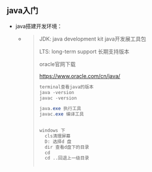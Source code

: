 ## java入门

- java搭建开发环境：

  - > JDK: java development kit java开发展工具包 
    >
    > LTS: long-term support 长期支持版本
    >
    > oracle官网下载
    >
    > https://www.oracle.com/cn/java/
    >
    > ```java
    > terminal查看java的版本
    > java -version
    > javac -version
    > 
    > java.exe 执行工具
    > javac.exe 编译工具
    >   
    > ```
    >
    > ```java
    > windows 下
    >   cls清理屏幕
    >   D: 选择d 盘
    >   dir 查看d盘下的目录 
    >   cd 
    >   cd ..回退上一级目录
    >   
    > ```
    >
    > 